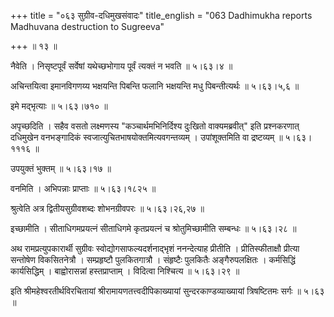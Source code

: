 +++
title = "०६३ सुग्रीव-दधिमुखसंवादः"
title_english = "063 Dadhimukha reports Madhuvana destruction to Sugreeva"

+++
 ॥  १३  ॥   

  

नैवेति । निसृष्टपूर्वं सर्वेषां यथेच्छभोगाय पूर्वं त्यक्तं न भवति  ॥  ५।६३।४  ॥   

  

अचिन्तयित्वा इमानविगणय्य भक्षयन्ति पिबन्ति फलानि भक्षयन्ति मधु पिबन्तीत्यर्थः  ॥  ५।६३।५,६  ॥   

  

इमे मद्भृत्याः  ॥  ५।६३।७१०  ॥   

  

अपृच्छदिति । सहैव वसतो लक्ष्मणस्य "कञ्चार्थमभिनिर्दिश्य दुःखितो वाक्यमब्रवीत्" इति प्रश्नकरणात् दधिमुखेन वनभङ्गादिकं स्वजात्युचितभाषयोक्तमित्यवगन्तव्यम् । उपांशूक्तमिति वा द्रष्टव्यम्  ॥  ५।६३।१११६  ॥   

  

उपयुक्तं भुक्तम्  ॥  ५।६३।१७  ॥   

  

वनमिति । अभिपन्नाः प्राप्ताः  ॥  ५।६३।१८२५  ॥   

  

श्रुत्वेति अत्र द्वितीयसुग्रीवशब्दः शोभनग्रीवपरः  ॥  ५।६३।२६,२७  ॥   

  

इच्छामीति । सीताधिगमप्रयत्नं सीताधिगमे कृतप्रयत्नं च श्रोतुमिच्छामीति सम्बन्धः  ॥  ५।६३।२८  ॥   

  

अथ रामप्रत्युपकारार्थी सुग्रीवः स्वोद्योगसाफल्यदर्शनाद्भृशं ननन्देत्याह प्रीतीति । प्रीतिस्फीताक्षौ प्रीत्या सन्तोषेण विकसितनेत्रौ । सम्प्रहृष्टौ पुलकितगात्रौ । संहृष्टैः पुलकितैः अङ्गैरुपलक्षितः । कर्मसिद्धिं कार्यसिद्धिम् । बाह्वोरासन्नां हस्तप्राप्ताम् । विदित्वा निश्चित्य  ॥  ५।६३।२९  ॥   

  

इति श्रीमहेश्वरतीर्थविरचितायां श्रीरामायणतत्त्वदीपिकाख्यायां सुन्दरकाण्डव्याख्यायां त्रिषष्टितमः सर्गः  ॥  ५।६३  ॥   

  


